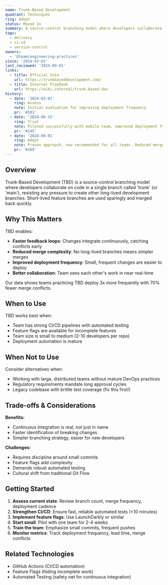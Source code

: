 ```yaml
---
name: Trunk-Based Development
quadrant: Techniques
ring: Adopt
status: Moved In
summary: A source-control branching model where developers collaborate on code in a single branch called 'trunk', with short-lived feature branches.
tags:
  - delivery
  - ci-cd
  - version-control
owners:
  - '@team/engineering-practices'
since: '2024-03-01'
last_reviewed: '2024-09-01'
links:
  - title: Official Site
    url: https://trunkbaseddevelopment.com/
  - title: Internal Playbook
    url: https://wiki.internal/trunk-based-dev
history:
  - date: '2024-03-01'
    ring: Assess
    note: Initial evaluation for improving deployment frequency
    pr: '#101'
  - date: '2024-06-15'
    ring: Trial
    note: Piloted successfully with mobile team, improved deployment frequency by 3x
    pr: '#145'
  - date: '2024-09-01'
    ring: Adopt
    note: Proven approach, now recommended for all teams. Reduced merge conflicts by 70%
    pr: '#189'
---
```


## Overview

Trunk-Based Development (TBD) is a source-control branching model where developers collaborate on code in a single branch called 'trunk' (or 'main'), resisting any pressure to create other long-lived development branches. Short-lived feature branches are used sparingly and merged back quickly.

## Why This Matters

TBD enables:
- **Faster feedback loops**: Changes integrate continuously, catching conflicts early
- **Reduced merge complexity**: No long-lived branches means simpler merges
- **Improved deployment frequency**: Small, frequent changes are easier to deploy
- **Better collaboration**: Team sees each other's work in near real-time

Our data shows teams practicing TBD deploy 3x more frequently with 70% fewer merge conflicts.

## When to Use

TBD works best when:
- Team has strong CI/CD pipelines with automated testing
- Feature flags are available for incomplete features
- Team size is small to medium (2-10 developers per repo)
- Deployment automation is mature

## When Not to Use

Consider alternatives when:
- Working with large, distributed teams without mature DevOps practices
- Regulatory requirements mandate long approval cycles
- Legacy codebase with brittle test coverage (fix this first!)

## Trade-offs & Considerations

**Benefits:**
- Continuous integration is real, not just in name
- Faster identification of breaking changes
- Simpler branching strategy, easier for new developers

**Challenges:**
- Requires discipline around small commits
- Feature flags add complexity
- Demands robust automated testing
- Cultural shift from traditional Git Flow

## Getting Started

1. **Assess current state**: Review branch count, merge frequency, deployment cadence
2. **Strengthen CI/CD**: Ensure fast, reliable automated tests (<10 minutes)
3. **Implement feature flags**: Use LaunchDarkly or similar
4. **Start small**: Pilot with one team for 2-4 weeks
5. **Train the team**: Emphasize small commits, frequent pushes
6. **Monitor metrics**: Track deployment frequency, lead time, merge conflicts

## Related Technologies

- GitHub Actions (CI/CD automation)
- Feature Flags (hiding incomplete work)
- Automated Testing (safety net for continuous integration)
